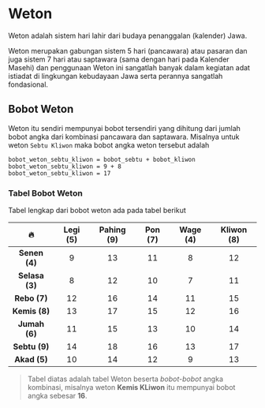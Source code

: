 # Weton

Weton adalah sistem hari lahir dari budaya penanggalan (kalender) Jawa.

Weton merupakan gabungan sistem 5 hari (pancawara) atau pasaran dan juga sistem 7 hari atau saptawara (sama dengan hari pada Kalender Masehi) dan penggunaan Weton ini sangatlah
banyak dalam kegiatan adat istiadat di lingkungan kebudayaan Jawa serta perannya sangatlah fondasional. 

## Bobot Weton
Weton itu sendiri mempunyai bobot tersendiri yang dihitung dari jumlah bobot angka dari kombinasi pancawara dan saptawara.
Misalnya untuk weton `Sebtu Kliwon` maka bobot angka weton tersebut adalah

```
bobot_weton_sebtu_kliwon = bobot_sebtu + bobot_kliwon
bobot_weton_sebtu_kliwon = 9 + 8 
bobot_weton_sebtu_kliwon = 17
```

### Tabel Bobot Weton

Tabel lengkap dari bobot weton ada pada tabel berikut


|       🔥       | Legi (5) | Pahing (9) | Pon (7) | Wage (4) | Kliwon (8) |
| :------------: | :------: | :--------: | :-----: | :------: | :--------: |
| **Senen (4)**  |    9     |     13     |   11    |    8     |     12     |
| **Selasa (3)** |    8     |     12     |   10    |    7     |     11     |
|  **Rebo (7)**  |    12    |     16     |   14    |    11    |     15     |
| **Kemis (8)**  |    13    |     17     |   15    |    12    |     16     |
| **Jumah (6)**  |    11    |     15     |   13    |    10    |     14     |
| **Sebtu (9)**  |    14    |     18     |   16    |    13    |     17     |
|  **Akad (5)**  |    10    |     14     |   12    |    9     |     13     |

> Tabel diatas adalah tabel Weton beserta _bobot-bobot_ angka kombinasi,
> misalnya weton **Kemis KLiwon** itu mempunyai bobot angka sebesar **16**. 
